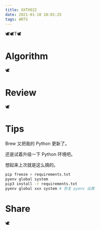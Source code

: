 ```yaml
---
title: XXTX022
date: 2021-01-10 18:01:25
tags: ARTS
---
```


🕊️🕊️T🕊️
<!--more-->
# Algorithm
🕊️

# Review
🕊️

# Tips

Brew 又把我的 Python 更新了。

还是试着升级一下 Python 环境吧。

想起来上次就是这么搞的。

```bash
pip freeze > requirements.txt
pyenv global system
pip3 install -r requirements.txt
pyenv global xxx system # 恢复 pyenv 设置
```

# Share
🕊️
